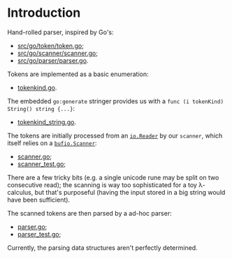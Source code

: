 # Introduction
Hand-rolled parser, inspired by Go's:

  - [src/go/token/token.go][src/go/token/token.go];
  - [src/go/scanner/scanner.go][src/go/scanner/scanner.go];
  - [src/go/parser/parser.go][src/go/parser/parser.go].

Tokens are implemented as a basic enumeration:

  - [tokenkind.go][gh-mb-golc-tokenkind.go].

The embedded ``go:generate`` stringer provides us with a
``func (i tokenKind) String() string {...}``:

  - [tokenkind_string.go][gh-mb-golc-tokenkind_string.go].

The tokens are initially processed from an [``io.Reader``][godoc-io-reader]
by our ``scanner``, which itself relies on a [``bufio.Scanner``][godoc-bufio-scanner]:

  - [scanner.go][gh-mb-golc-scanner.go];
  - [scanner_test.go][gh-mb-golc-scanner_test.go];

There are a few tricky bits (e.g. a single unicode rune may be split on two
consecutive read); the scanning is way too sophisticated for a toy λ-calculus,
but that's purposeful (having the input stored in a big string would have
been sufficient).

The scanned tokens are then parsed by a ad-hoc parser:

  - [parser.go][gh-mb-golc-parser.go];
  - [parser_test.go][gh-mb-golc-parser_test.go];

Currently, the parsing data structures aren't perfectly determined.

[src/go/token/token.go]: https://github.com/golang/go/blob/master/src/go/token/token.go
[src/go/scanner/scanner.go]: https://github.com/golang/go/blob/master/src/go/scanner/scanner.go
[src/go/parser/parser.go]: https://github.com/golang/go/blob/master/src/go/parser/parser.go

[gh-mb-golc-tokenkind.go]: https://github.com/mbivert/golc/blob/master/tokenkind.go
[gh-mb-golc-tokenkind_string.go]: https://github.com/mbivert/golc/blob/master/tokenkind_string.go

[gh-mb-golc-scanner.go]: https://github.com/mbivert/golc/blob/master/scanner.go
[gh-mb-golc-scanner_test.go]: https://github.com/mbivert/golc/blob/master/scanner_test.go

[gh-mb-golc-parser.go]: https://github.com/mbivert/golc/blob/master/parser.go
[gh-mb-golc-parser_test.go]: https://github.com/mbivert/golc/blob/master/parser_test.go

[godoc-io-reader]: https://pkg.go.dev/io#Reader
[godoc-bufio-scanner]: https://pkg.go.dev/bufio#Scanner
